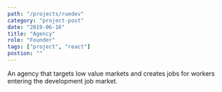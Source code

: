 ```yaml
---
path: "/projects/ruedev"
category: "project-post"
date: "2019-06-16"
title: "Agency"
role: "Founder"
tags: ["project", "react"]
postion: ""
---
```


An agency that targets low value markets and creates jobs for workers entering the development job market.